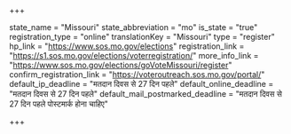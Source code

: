 +++

state_name = "Missouri"
state_abbreviation = "mo"
is_state = "true"
registration_type = "online"
translationKey = "Missouri"
type = "register"
hp_link = "https://www.sos.mo.gov/elections"
registration_link = "https://s1.sos.mo.gov/elections/voterregistration/"
more_info_link = "https://www.sos.mo.gov/elections/goVoteMissouri/register"
confirm_registration_link = "https://voteroutreach.sos.mo.gov/portal/"
default_ip_deadline = "मतदान दिवस से 27 दिन पहले"
default_online_deadline = "मतदान दिवस से 27 दिन पहले"
default_mail_postmarked_deadline = "मतदान दिवस से 27 दिन पहले पोस्टमार्क होना चाहिए"

+++